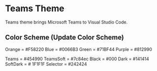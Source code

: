 # Teams Theme

Teams theme brings Microsoft Teams to Visual Studio Code.

## Color Scheme (Update Color Scheme)

Orange = #F58220
Blue = #0066B3
Green = #71BF44
Purple = #812990

Teams = #454990
TeamsSoft = #7c84ec
Black = #000
Dark = #141414
SoftDark = # 1F1F1F
Selector = #242424
